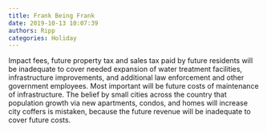 ```yaml
---
title: Frank Being Frank
date: 2019-10-13 10:07:39
authors: Ripp
categories: Holiday
---
```


 Impact fees, future property tax and sales tax paid by future residents will be inadequate to cover needed expansion of water treatment facilities,  infrastructure improvements, and additional law enforcement and other government employees. Most important will be future costs of maintenance of infrastructure.  The belief by small cities across the country that population growth via new apartments, condos, and homes will increase city coffers is mistaken, because the future revenue will be inadequate to cover future costs.